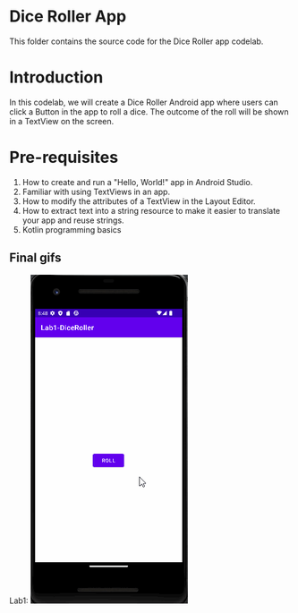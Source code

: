 # Dice Roller App
This folder contains the source code for the Dice Roller app codelab.

# Introduction
In this codelab, we will create a Dice Roller Android app where users can click a Button in the app
to roll a dice. The outcome of the roll will be shown in a TextView on the screen.

# Pre-requisites
1. How to create and run a "Hello, World!" app in Android Studio.
2. Familiar with using TextViews in an app.
3. How to modify the attributes of a TextView in the Layout Editor.
4. How to extract text into a string resource to make it easier to translate your app and reuse strings.
5. Kotlin programming basics

Final gifs
---------------
Lab1:
![git](Lab1.gif)